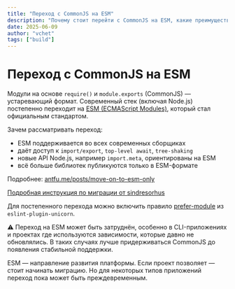 ```yaml
---
title: "Переход с CommonJS на ESM"
description: "Почему стоит перейти с CommonJS на ESM, какие преимущества даёт новый формат модулей и когда миграция может вызвать проблемы."
date: 2025-06-09
author: "vchet"
tags: ["build"]
---
```


# Переход с CommonJS на ESM

Модули на основе `require()` и `module.exports` (CommonJS) — устаревающий формат. Современный стек (включая Node.js) постепенно переходит на [ESM (ECMAScript Modules)](https://nodejs.org/api/esm.html), который стал официальным стандартом.

Зачем рассматривать переход:

- ESM поддерживается во всех современных сборщиках
- даёт доступ к `import/export`, `top-level await`, `tree-shaking`
- новые API Node.js, например `import.meta`, ориентированы на ESM
- всё больше библиотек публикуются только в ESM-формате

Подробнее: [antfu.me/posts/move-on-to-esm-only](https://antfu.me/posts/move-on-to-esm-only)

[Подробная инструкция по миграции от sindresorhus](https://gist.github.com/sindresorhus/a39789f98801d908bbc7ff3ecc99d99c)

Для постепенного перехода можно включить правило [prefer-module](https://github.com/sindresorhus/eslint-plugin-unicorn/blob/main/docs/rules/prefer-module.md) из `eslint-plugin-unicorn`.

⚠️ Переход на ESM может быть затруднён, особенно в CLI-приложениях и проектах где используются зависимости, которые давно не обновлялись. В таких случаях лучше придерживаться CommonJS до появления стабильной поддержки.

ESM — направление развития платформы. Если проект позволяет — стоит начинать миграцию. Но для некоторых типов приложений переход пока может быть преждевременным.

